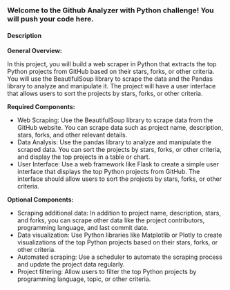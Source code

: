### Welcome to the Github Analyzer with Python challenge! You will push your code here.

#### Description


**General Overview:**

In this project, you will build a web scraper in Python that extracts the top Python projects from GitHub based on their stars, forks, or other criteria. You will use the BeautifulSoup library to scrape the data and the Pandas library to analyze and manipulate it. The project will have a user interface that allows users to sort the projects by stars, forks, or other criteria.



**Required Components:**

- Web Scraping: Use the BeautifulSoup library to scrape data from the GitHub website. You can scrape data such as project name, description, stars, forks, and other relevant details.
- Data Analysis: Use the pandas library to analyze and manipulate the scraped data. You can sort the projects by stars, forks, or other criteria, and display the top projects in a table or chart.
- User Interface: Use a web framework like Flask to create a simple user interface that displays the top Python projects from GitHub. The interface should allow users to sort the projects by stars, forks, or other criteria.

<!-- -->



**Optional Components:**

- Scraping additional data: In addition to project name, description, stars, and forks, you can scrape other data like the project contributors, programming language, and last commit date.
- Data visualization: Use Python libraries like Matplotlib or Plotly to create visualizations of the top Python projects based on their stars, forks, or other criteria.
- Automated scraping: Use a scheduler to automate the scraping process and update the project data regularly.
- Project filtering: Allow users to filter the top Python projects by programming language, topic, or other criteria.

<!-- -->

